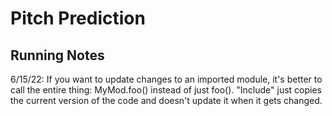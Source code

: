 # Pitch Prediction



## Running Notes

6/15/22:
If you want to update changes to an imported module, it's better to call the entire thing: MyMod.foo() instead of just foo(). "Include" just copies the current version of the code and doesn't update it when it gets changed. 